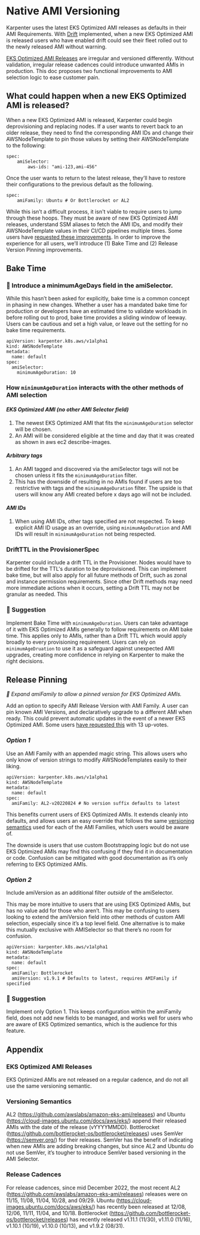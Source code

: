# Native AMI Versioning

Karpenter uses the latest EKS Optimized AMI releases as defaults in their AMI Requirements. With [Drift](https://karpenter.sh/preview/concepts/deprovisioning/#drift) implemented, when a new EKS Optimized AMI is released users who have enabled drift could see their fleet rolled out to the newly released AMI without warning.

[EKS Optimized AMI Releases](#eks-optimized-ami-releases) are irregular and versioned differently. Without validation, irregular release cadences could introduce unwanted AMIs in production. This doc proposes two functional improvements to AMI selection logic to ease customer pain.

## What could happen when a new EKS Optimized AMI is released?

When a new EKS Optimized AMI is released, Karpenter could begin deprovisioning and replacing nodes. If a user wants to revert back to an older release, they need to find the corresponding AMI IDs and change their AWSNodeTemplate to pin those values by setting their AWSNodeTemplate to the following:

```
spec:
    amiSelector:
        aws-ids: "ami-123,ami-456"
```

Once the user wants to return to the latest release, they’ll have to restore their configurations to the previous default as the following.

```
spec:
    amiFamily: Ubuntu # Or Bottlerocket or AL2
```

While this isn’t a difficult process, it isn't viable to require users to jump through these hoops. They must be aware of new EKS Optimized AMI releases, understand SSM aliases to fetch the AMI IDs, and modify their AWSNodeTemplate values in their CI/CD pipelines multiple times. Some users have [requested these improvements](https://github.com/aws/karpenter/issues/1495). In order to improve the experience for all users, we’ll introduce (1) Bake Time and (2) Release Version Pinning improvements.

## Bake Time

### 🔑 Introduce a minimumAgeDays field in the amiSelector.

While this hasn’t been asked for explicitly, bake time is a common concept in phasing in new changes. Whether a user has a mandated bake time for production or developers have an estimated time to validate workloads in before rolling out to prod, bake time provides a sliding window of leeway. Users can be cautious and set a high value, or leave out the setting for no bake time requirements.

```
apiVersion: karpenter.k8s.aws/v1alpha1
kind: AWSNodeTemplate
metadata:
  name: default
spec:
  amiSelector:
    minimumAgeDuration: 10
```

### How `minimumAgeDuration` interacts with the other methods of AMI selection

#### *EKS Optimized AMI (no other AMI Selector field)*

1. The newest EKS Optimized AMI that fits the `minimumAgeDuration` selector will be chosen.
2. An AMI will be considered eligible at the time and day that it was created as shown in aws ec2 describe-images.

#### *Arbitrary tags*

1. An AMI tagged and discovered via the amiSelector tags will not be chosen unless it fits the `minimumAgeDuration` filter.
2. This has the downside of resulting in no AMIs found if users are too restrictive with tags and the `minimumAgeDuration` filter. The upside is that users will know any AMI created before x days ago will not be included.

#### *AMI IDs*

1. When using AMI IDs, other tags specified are not respected. To keep explicit AMI ID usage as an override, using `minimumAgeDuration` and AMI IDs will result in `minimumAgeDuration` not being respected.

### DriftTTL in the ProvisionerSpec

Karpenter could include a drift TTL in the Provisioner. Nodes would have to be drifted for the TTL's duration to be deprovisioned. This can implement bake time, but will also apply for all future methods of Drift, such as zonal and instance permission requirements. Since other Drift methods may need more immediate actions when it occurs, setting a Drift TTL may not be granular as needed. This

### 🔑 Suggestion

Implement Bake Time with `minimumAgeDuration`. Users can take advantage of it with EKS Optimized AMIs generally to follow requirements on AMI bake time. This applies only to AMIs, rather than a Drift TTL which would apply broadly to every provisioning requirement. Users can rely on `minimumAgeDruation` to use it as a safeguard against unexpected AMI upgrades, creating more confidence in relying on Karpenter to make the right decisions.

## Release Pinning

*🔑 Expand amiFamily to allow a pinned version for EKS Optimized AMIs.*

Add an option to specify AMI Release Version with AMI Family. A user can pin known AMI Versions, and declaratively upgrade to a different AMI when ready. This could prevent automatic updates in the event of a newer EKS Optimized AMI. Some users [have requested this](https://github.com/aws/karpenter/issues/1495) with 13 up-votes.

### *Option 1*

Use an AMI Family with an appended magic string. This allows users who only know of version strings to modify AWSNodeTemplates easily to their liking.

```
apiVersion: karpenter.k8s.aws/v1alpha1
kind: AWSNodeTemplate
metadata:
  name: default
spec:
  amiFamily: AL2-v20220824 # No version suffix defaults to latest
```

This benefits current users of EKS Optimized AMIs. It extends cleanly into defaults, and allows users an easy override that follows the same [versioning semantics](#versioning-semantics) used for each of the AMI Families, which users would be aware of.

The downside is users that use custom Bootstrapping logic but do not use EKS Optimized AMIs may find this confusing if they find it in documentation or code. Confusion can be mitigated with good documentation as it’s only referring to EKS Optimized AMIs.

### *Option 2*

Include amiVersion as an additional filter *outside* of the amiSelector.

This may be more intuitive to users that are using EKS Optimized AMIs, but has no value add for those who aren’t. This may be confusing to users looking to extend the amiVersion field into other methods of custom AMI selection, especially since it’s a top level field. One alternative is to make this mutually exclusive with AMISelector so that there’s no room for confusion.

```
apiVersion: karpenter.k8s.aws/v1alpha1
kind: AWSNodeTemplate
metadata:
  name: default
spec:
  amiFamily: Bottlerocket
  amiVersion: v1.9.1 # Defaults to latest, requires AMIFamily if specified
```

### 🔑 Suggestion

Implement only Option 1. This keeps configuration within the amiFamily field, does not add new fields to be managed, and works well for users who are aware of EKS Optimized semantics, which is the audience for this feature.

## Appendix

### EKS Optimized AMI Releases

EKS Optimized AMIs are not released on a regular cadence, and do not all use the same versioning semantic.

### Versioning Semantics

AL2 (https://github.com/awslabs/amazon-eks-ami/releases) and Ubuntu (https://cloud-images.ubuntu.com/docs/aws/eks/) append their released AMIs with the date of the release (vYYYYMMDD). Bottlerocket (https://github.com/bottlerocket-os/bottlerocket/releases) uses SemVer (https://semver.org/) for their releases. SemVer has the benefit of indicating when new AMIs are adding breaking changes, but since AL2 and Ubuntu do not use SemVer, it’s tougher to introduce SemVer based versioning in the AMI Selector.

### Release Cadences

For release cadences, since mid December 2022, the most recent AL2 (https://github.com/awslabs/amazon-eks-ami/releases) releases were on 11/15, 11/08, 11/04, 10/28, and 09/29. Ubuntu (https://cloud-images.ubuntu.com/docs/aws/eks/) has recently been released at 12/08, 12/06, 11/11, 11/04, and 10/18. Bottlerocket (https://github.com/bottlerocket-os/bottlerocket/releases) has recently released v1.11.1 (11/30), v1.11.0 (11/16), v1.10.1 (10/19), v1.10.0 (10/13), and v1.9.2 (08/31).
